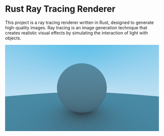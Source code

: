 # Rust Ray Tracing Renderer

This project is a ray tracing renderer written in Rust, designed to generate high-quality images. Ray tracing is an image generation technique that creates realistic visual effects by simulating the interaction of light with objects.

![render_example](./img.png)
